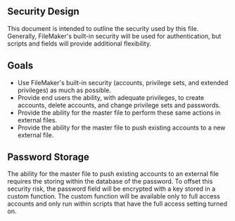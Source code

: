 Security Design
---------------

This document is intended to outline the security used by this file. Generally, FileMaker's built-in security will be used for authentication, but scripts and fields will provide additional flexibility.

Goals
-----

- Use FileMaker's built-in security (accounts, privilege sets, and extended privileges) as much as possible.
- Provide end users the ability, with adequate privileges, to create accounts, delete accounts, and change privilege sets and passwords.
- Provide the ability for the master file to perform these same actions in external files.
- Provide the ability for the master file to push existing accounts to a new external file.

Password Storage
----------------

The ability for the master file to push existing accounts to an external file requires the storing within the database of the password. To offset this security risk, the password field will be encrypted with a key stored in a custom function. The custom function will be available only to full access accounts and only run within scripts that have the full access setting turned on.
